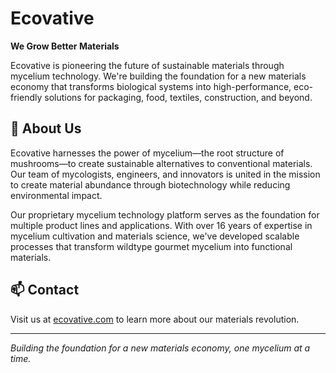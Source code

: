 # Ecovative
**We Grow Better Materials**

Ecovative is pioneering the future of sustainable materials through mycelium technology. We're building the foundation for a new materials economy that transforms biological systems into high-performance, eco-friendly solutions for packaging, food, textiles, construction, and beyond.

## 🌱 About Us

Ecovative harnesses the power of mycelium—the root structure of mushrooms—to create sustainable alternatives to conventional materials. Our team of mycologists, engineers, and innovators is united in the mission to create material abundance through biotechnology while reducing environmental impact.

Our proprietary mycelium technology platform serves as the foundation for multiple product lines and applications. With over 16 years of expertise in mycelium cultivation and materials science, we've developed scalable processes that transform wildtype gourmet mycelium into functional materials.

## 📫 Contact

Visit us at [ecovative.com](https://ecovative.com) to learn more about our materials revolution.

---

*Building the foundation for a new materials economy, one mycelium at a time.*
